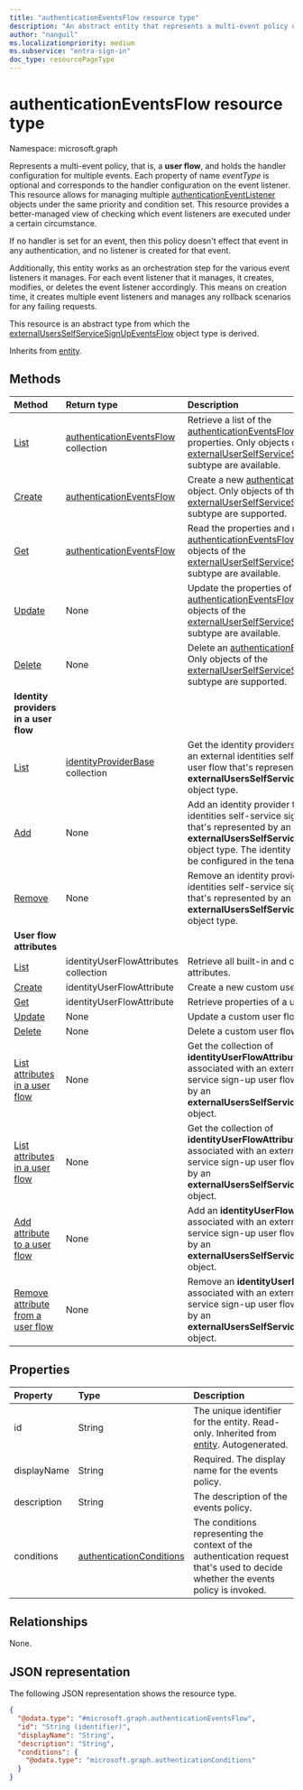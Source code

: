 ```yaml
---
title: "authenticationEventsFlow resource type"
description: "An abstract entity that represents a multi-event policy used to orchestrate an authentication flow."
author: "nanguil"
ms.localizationpriority: medium
ms.subservice: "entra-sign-in"
doc_type: resourcePageType
---
```


# authenticationEventsFlow resource type

Namespace: microsoft.graph

Represents a multi-event policy, that is, a **user flow**, and holds the handler configuration for multiple events. Each property of name *eventType* is optional and corresponds to the handler configuration on the event listener. This resource allows for managing multiple [authenticationEventListener](../resources/authenticationeventlistener.md) objects under the same priority and condition set. This resource provides a better-managed view of checking which event listeners are executed under a certain circumstance.

If no handler is set for an event, then this policy doesn't effect that event in any authentication, and no listener is created for that event.

Additionally, this entity works as an orchestration step for the various event listeners it manages. For each event listener that it manages, it creates, modifies, or deletes the event listener accordingly. This means on creation time, it creates multiple event listeners and manages any rollback scenarios for any failing requests.

This resource is an abstract type from which the [externalUsersSelfServiceSignUpEventsFlow](../resources/externalusersselfservicesignupeventsflow.md) object type is derived.

Inherits from [entity](../resources/entity.md).

## Methods
|Method|Return type|Description|
|:---|:---|:---|
|[List](../api/identitycontainer-list-authenticationeventsflows.md)|[authenticationEventsFlow](../resources/authenticationeventsflow.md) collection|Retrieve a list of the [authenticationEventsFlow](../resources/authenticationeventsflow.md) objects and their properties. Only objects of the [externalUserSelfServiceSignupEventsFlow](../resources/externalusersselfservicesignupeventsflow.md) subtype are available.|
|[Create](../api/identitycontainer-post-authenticationeventsflows.md)|[authenticationEventsFlow](../resources/authenticationeventsflow.md)|Create a new [authenticationEventsFlow](../resources/authenticationeventsflow.md) object. Only objects of the [externalUserSelfServiceSignupEventsFlow](../resources/externalusersselfservicesignupeventsflow.md) subtype are supported.|
|[Get](../api/authenticationeventsflow-get.md)|[authenticationEventsFlow](../resources/authenticationeventsflow.md)|Read the properties and relationships of an [authenticationEventsFlow](../resources/authenticationeventsflow.md) object. Only objects of the [externalUserSelfServiceSignupEventsFlow](../resources/externalusersselfservicesignupeventsflow.md) subtype are available.|
|[Update](../api/authenticationeventsflow-update.md)|None|Update the properties of an [authenticationEventsFlow](../resources/authenticationeventsflow.md) object. Only objects of the [externalUserSelfServiceSignupEventsFlow](../resources/externalusersselfservicesignupeventsflow.md) subtype are available.|
|[Delete](../api/authenticationeventsflow-delete.md)|None|Delete an [authenticationEventsFlow](../resources/authenticationeventsflow.md) object. Only objects of the [externalUserSelfServiceSignupEventsFlow](../resources/externalusersselfservicesignupeventsflow.md) subtype are supported. |
|**Identity providers in a user flow**|||
|[List](../api/onauthenticationmethodloadstartexternalusersselfservicesignup-list-identityproviders.md)|[identityProviderBase](../resources/identityproviderbase.md) collection|Get the identity providers that are defined for an external identities self-service sign-up user flow that's represented by an **externalUsersSelfServiceSignupEventsFlow** object type.|
|[Add](../api/onauthenticationmethodloadstartexternalusersselfservicesignup-post-identityproviders.md)|None|Add an identity provider to an external identities self-service sign-up user flow that's represented by an **externalUsersSelfServiceSignupEventsFlow** object type. The identity provider must first be configured in the tenant.|
|[Remove](../api/onauthenticationmethodloadstartexternalusersselfservicesignup-delete-identityproviders.md)|None|Remove an identity provider from an external identities self-service sign-up user flow that's represented by an **externalUsersSelfServiceSignupEventsFlow** object type.|
|**User flow attributes**|||
|[List](../api/identityuserflowattribute-list.md)|identityUserFlowAttributes collection|Retrieve all built-in and custom user flow attributes.|
|[Create](../api/identityuserflowattribute-post.md)|identityUserFlowAttribute|Create a new custom user flow attribute.|
|[Get](../api/identityuserflowattribute-get.md) |identityUserFlowAttribute|Retrieve properties of a user flow attribute.|
|[Update](../api/identityuserflowattribute-update.md)|None|Update a custom user flow attribute.|
|[Delete](../api/identityuserflowattribute-delete.md)|None|Delete a custom user flow attribute.|
|[List attributes in a user flow](../api/onattributecollectionexternalusersselfservicesignup-list-attributes.md)|None|Get the collection of **identityUserFlowAttribute** objects associated with an external identities self-service sign-up user flow that's represented by an **externalUsersSelfServiceSignupEventsFlow** object.|
|[List attributes in a user flow](../api/onattributecollectionexternalusersselfservicesignup-list-attributes.md)|None|Get the collection of **identityUserFlowAttribute** objects associated with an external identities self-service sign-up user flow that's represented by an **externalUsersSelfServiceSignupEventsFlow** object.|
|[Add attribute to a user flow](../api/onattributecollectionexternalusersselfservicesignup-post-attributes.md)|None|Add an **identityUserFlowAttribute** object associated with an external identities self-service sign-up user flow that's represented by an **externalUsersSelfServiceSignupEventsFlow** object.|
|[Remove attribute from a user flow](../api/onattributecollectionexternalusersselfservicesignup-delete-attributes.md)|None|Remove an **identityUserFlowAttribute** object associated with an external identities self-service sign-up user flow that's represented by an **externalUsersSelfServiceSignupEventsFlow** object.|

## Properties
|Property|Type|Description|
|:---|:---|:---|
|id|String|The unique identifier for the entity. Read-only. Inherited from [entity](../resources/entity.md). Autogenerated.|
|displayName|String|Required. The display name for the events policy.|
|description|String|The description of the events policy.|
|conditions|[authenticationConditions](../resources/authenticationconditions.md)|The conditions representing the context of the authentication request that's used to decide whether the events policy is invoked.|

## Relationships
None.

## JSON representation
The following JSON representation shows the resource type.
<!-- {
  "blockType": "resource",
  "keyProperty": "id",
  "@odata.type": "microsoft.graph.authenticationEventsFlow",
  "baseType": "microsoft.graph.entity",
  "openType": true
}
-->
``` json
{
  "@odata.type": "#microsoft.graph.authenticationEventsFlow",
  "id": "String (identifier)",
  "displayName": "String",
  "description": "String",
  "conditions": {
    "@odata.type": "microsoft.graph.authenticationConditions"
  }
}
```


